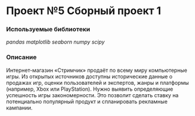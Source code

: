 # Проект №5 Сборный проект 1

### **Используемые библиотеки**
*pandas*
*matplotlib*
*seaborn*
*numpy*
*scipy*

### **Описание**
Интернет-магазин «Стримчик» продаёт по всему миру компьютерные игры. 
Из открытых источников доступны исторические данные о продажах игр, оценки пользователей и экспертов, жанры и платформы (например, Xbox или PlayStation). 
Нужно выявить определяющие успешность игры закономерности. Это позволит сделать ставку на потенциально популярный продукт и спланировать рекламные кампании.
